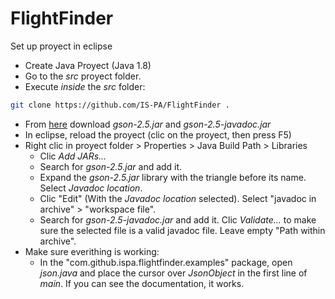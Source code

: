 # FlightFinder


Set up proyect in eclipse


* Create Java Proyect (Java 1.8)
* Go to the *src* proyect folder.
* Execute *inside* the *src* folder: 
```bash
git clone https://github.com/IS-PA/FlightFinder .
```
* From [here](http://search.maven.org/#artifactdetails%7Ccom.google.code.gson%7Cgson%7C2.5%7Cjar) download *gson-2.5.jar* and *gson-2.5-javadoc.jar*
* In eclipse, reload the proyect (clic on the proyect, then press F5)
* Right clic in proyect folder > Properties > Java Build Path > Libraries
  * Clic *Add JARs...*
  * Search for *gson-2.5.jar* and add it.
  * Expand the *gson-2.5.jar* library with the triangle before its name. Select *Javadoc location*.
  * Clic "Edit" (With the *Javadoc location* selected). Select "javadoc in archive" > "workspace file".
  * Search for *gson-2.5-javadoc.jar* and add it. Clic *Validate...* to make sure the selected file is a valid javadoc file. Leave empty "Path within archive". 
* Make sure everithing is working: 
  * In the "com.github.ispa.flightfinder.examples" package, open *json.java* and place the cursor over *JsonObject* in the first line of *main*. If you can see the documentation, it works.

